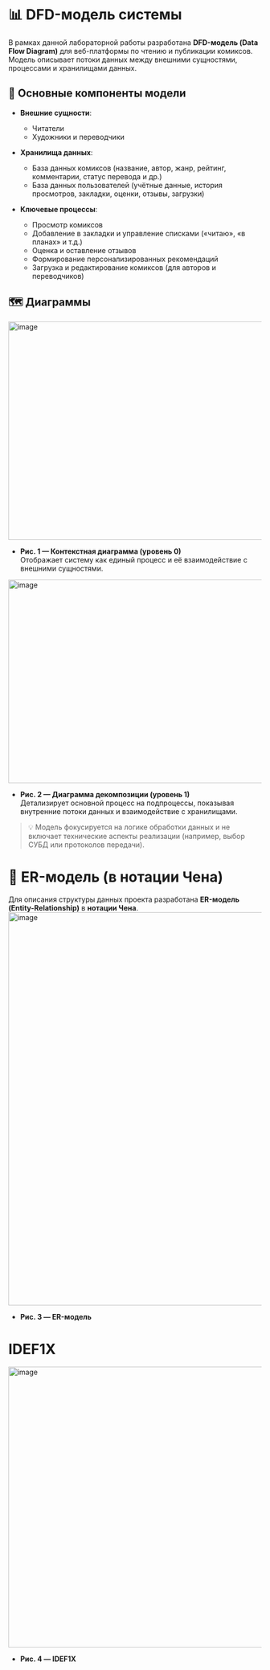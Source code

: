 # 📊 DFD-модель системы

В рамках данной лабораторной работы разработана **DFD-модель (Data Flow Diagram)** для веб-платформы по чтению и публикации комиксов. Модель описывает потоки данных между внешними сущностями, процессами и хранилищами данных.

## 📌 Основные компоненты модели

- **Внешние сущности**:  
  - Читатели  
  - Художники и переводчики  

- **Хранилища данных**:  
  - База данных комиксов (название, автор, жанр, рейтинг, комментарии, статус перевода и др.)  
  - База данных пользователей (учётные данные, история просмотров, закладки, оценки, отзывы, загрузки)

- **Ключевые процессы**:  
  - Просмотр комиксов  
  - Добавление в закладки и управление списками («читаю», «в планах» и т.д.)  
  - Оценка и оставление отзывов  
  - Формирование персонализированных рекомендаций  
  - Загрузка и редактирование комиксов (для авторов и переводчиков)

## 🗺️ Диаграммы

<img width="795" height="435" alt="image" src="https://github.com/user-attachments/assets/8aff947c-8a96-4147-83dd-e00649b8b3af" />

- **Рис. 1 — Контекстная диаграмма (уровень 0)**  
  Отображает систему как единый процесс и её взаимодействие с внешними сущностями.

<img width="753" height="405" alt="image" src="https://github.com/user-attachments/assets/cfaf7c36-938b-4347-9c5c-d2d20e249643" />

- **Рис. 2 — Диаграмма декомпозиции (уровень 1)**  
  Детализирует основной процесс на подпроцессы, показывая внутренние потоки данных и взаимодействие с хранилищами.

> 💡 Модель фокусируется на логике обработки данных и не включает технические аспекты реализации (например, выбор СУБД или протоколов передачи).
> 
# 📐 ER-модель (в нотации Чена)

Для описания структуры данных проекта разработана **ER-модель (Entity-Relationship)** в **нотации Чена**.
<img width="1048" height="783" alt="image" src="https://github.com/user-attachments/assets/192e2da5-57cc-4a68-a203-eefb10a7626e" />

- **Рис. 3 — ER-модель**  

# IDEF1X
<img width="789" height="559" alt="image" src="https://github.com/user-attachments/assets/589eb1bf-6768-4af4-baee-edcbab4dbfaa" />

- **Рис. 4 — IDEF1X**  
